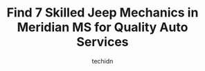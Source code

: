 ---
layout: ampstory
image: https://images.unsplash.com/photo-1586158775613-8c3ee053acbe?ixlib=rb-4.0.3&ixid=MnwxMjA3fDB8MHxwaG90by1wYWdlfHx8fGVufDB8fHx8&auto=format&fit=crop&w=640&h=853&q=80
author: techidn
featured: false
description: Discover the 7 best Jeep Mechanic in Meridian MS, USA and ensure your vehicle receives the highest quality of care. These trusted professionals are known for their skill, knowledge, and dedi
title: Find 7 Skilled Jeep Mechanics in Meridian MS for Quality Auto Services
cover:
   title: Find 7 Skilled Jeep Mechanics in Meridian MS for Quality Auto Services
   subtitle: Rickpate
   background: https://images.unsplash.com/photo-1586158775613-8c3ee053acbe?ixlib=rb-4.0.3&ixid=MnwxMjA3fDB8MHxwaG90by1wYWdlfHx8fGVufDB8fHx8&auto=format&fit=crop&w=640&h=853&q=80

pages: 
 - layout: thirds
   top: <h1>#1 Johnson Dodge</h1>
   bottom: "<p>Dear Owner,I am very disappointed in the service department and the response that I was told came from the owner. Drove my truck there with no issues (for some factory re</p>"
   background: https://www.knot35.com/toplist/wp-content/uploads/2023/06/best-jeep-mechanic-1-in-meridian-ms-1685840675.jpeg
   backgroundblur: true
 - layout: thirds
   top: <h1>#2 College Park Auto & Quick Lube</h1>
   bottom: "<p>815 53rd Ave, Meridian, MS 39307, United States</p>"
   background: https://www.knot35.com/toplist/wp-content/uploads/2023/06/best-jeep-mechanic-2-in-meridian-ms-1685840676.jpeg
   cta:
      link: https://www.knot35.com/toplist/find-7-skilled-jeep-mechanics-in-meridian-ms-for-quality-auto-services/
      text: Find 7 Skilled Jeep Mechanics in Meridian MS for Quality Auto Services
 - layout: thirds
   top: <h1>#3 Walmart Auto Care Centers</h1>
   bottom: "<p>1733 2nd St S, Meridian, MS 39301, United States</p>"
   background: https://www.knot35.com/toplist/wp-content/uploads/2023/06/best-jeep-mechanic-3-in-meridian-ms-1685840676.jpeg
   cta:
      link: https://www.knot35.com/toplist/find-7-skilled-jeep-mechanics-in-meridian-ms-for-quality-auto-services/
      text: Find 7 Skilled Jeep Mechanics in Meridian MS for Quality Auto Services
 - layout: thirds
   top: <h1>#4 Mikes Auto Repair</h1>
   bottom: "<p>2727 MS-39 North, Meridian, MS 39301, United States</p>"
   background: https://images.unsplash.com/photo-1608501821300-4f99e58bba77?ixlib=rb-4.0.3&ixid=MnwxMjA3fDB8MHxwaG90by1wYWdlfHx8fGVufDB8fHx8&auto=format&fit=crop&w=640&h=853&q=80
   cta:
      link: https://www.knot35.com/toplist/find-7-skilled-jeep-mechanics-in-meridian-ms-for-quality-auto-services/
      text: Find 7 Skilled Jeep Mechanics in Meridian MS for Quality Auto Services
 - layout: thirds
   top: <h1>#5 Jays Mufflers & Used Auto Parts and Towing</h1>
   bottom: "<p>4899 US-11, Meridian, MS 39307, United States</p>"
   background: https://images.unsplash.com/photo-1533735380053-eb8d0759b24a?ixlib=rb-4.0.3&ixid=MnwxMjA3fDB8MHxwaG90by1wYWdlfHx8fGVufDB8fHx8&auto=format&fit=crop&w=640&h=853&q=80
   cta:
      link: https://www.knot35.com/toplist/find-7-skilled-jeep-mechanics-in-meridian-ms-for-quality-auto-services/
      text: Find 7 Skilled Jeep Mechanics in Meridian MS for Quality Auto Services
 - layout: thirds
   top: <h1>#6 Knights Tire Towing & Auto Service</h1>
   bottom: "<p>131 MS-19, Meridian, MS 39307, United States</p>"
   background: https://images.unsplash.com/photo-1540457036297-448b6b99e91c?ixlib=rb-4.0.3&ixid=MnwxMjA3fDB8MHxwaG90by1wYWdlfHx8fGVufDB8fHx8&auto=format&fit=crop&w=640&h=853&q=80
   cta:
      link: https://www.knot35.com/toplist/find-7-skilled-jeep-mechanics-in-meridian-ms-for-quality-auto-services/
      text: Find 7 Skilled Jeep Mechanics in Meridian MS for Quality Auto Services
 - layout: thirds
   top: <h1>#7 Dees Automotive</h1>
   bottom: "<p>5024 Poplar Springs Dr, Meridian, MS 39305, United States</p>"
   background: https://images.unsplash.com/photo-1553949345-eb786bb3f7ba?ixlib=rb-4.0.3&ixid=MnwxMjA3fDB8MHxwaG90by1wYWdlfHx8fGVufDB8fHx8&auto=format&fit=crop&w=640&h=853&q=80
   cta:
      link: https://www.knot35.com/toplist/find-7-skilled-jeep-mechanics-in-meridian-ms-for-quality-auto-services/
      text: Find 7 Skilled Jeep Mechanics in Meridian MS for Quality Auto Services
 - layout: thirds
   middle: Continue reading...
   background: https://images.unsplash.com/photo-1546497974-b213c9efb599?ixlib=rb-4.0.3&ixid=MnwxMjA3fDB8MHxwaG90by1wYWdlfHx8fGVufDB8fHx8&auto=format&fit=crop&w=640&h=853&q=80
   cta:
      link: https://www.knot35.com/toplist/find-7-skilled-jeep-mechanics-in-meridian-ms-for-quality-auto-services/
      text: Find 7 Skilled Jeep Mechanics in Meridian MS for Quality Auto Services
      
---